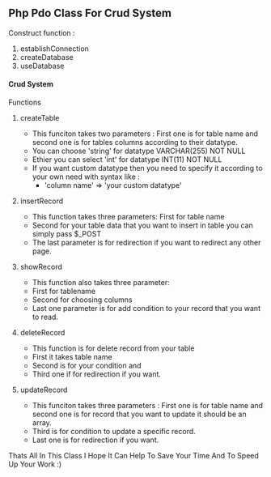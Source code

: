 <h2>Php Pdo Class For Crud System</h2>

Construct function :

1. establishConnection
2. createDatabase
3. useDatabase

#### Crud System

Functions

1. createTable
    - This funciton takes two parameters : First one is for table name and second one is for tables columns according to their datatype.
    - You can choose 'string' for datatype VARCHAR(255) NOT NULL
    - Ethier you can select 'int' for datatype INT(11) NOT NULL
    - If you want custom datatype then you need to specify it according to your own need with syntax like :
        - 'column name' => 'your custom datatype'
2. insertRecord
    - This function takes three parameters: First for table name
    - Second for your table data that you want to insert in table you can simply pass $_POST
    - The last parameter is for redirection if you want to redirect any other page.

3. showRecord
    - This function also takes three parameter:
    - First for tablename
    - Second for choosing columns
    - Last one parameter is for add condition to your record that you want to read.

4. deleteRecord
    - This function is for delete record from your table 
    - First it takes table name 
    - Second is for your condition and 
    - Third one if for redirection if you want.
5. updateRecord
    - This funciton takes three parameters : First one is for table name and second one is for record that you want to update it should be an array.
    - Third is for condition to update a specific record.
    - Last one is for redirection if you want.

Thats All In This Class I Hope It Can Help To Save Your Time And To Speed Up Your Work :)
